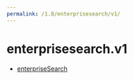 ```yaml
---
permalink: /1.8/enterprisesearch/v1/
---
```


# enterprisesearch.v1



* [enterpriseSearch](enterpriseSearch.md)